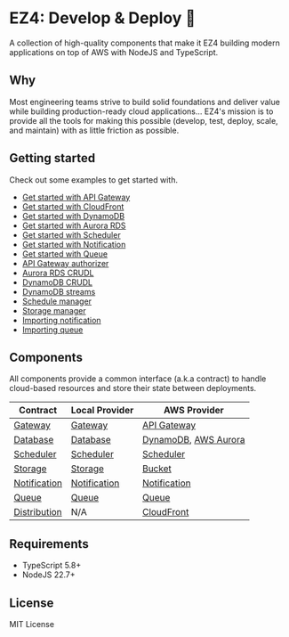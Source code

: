 # EZ4: Develop & Deploy 🚀

A collection of high-quality components that make it EZ4 building modern applications on top of AWS with NodeJS and TypeScript.

## Why

Most engineering teams strive to build solid foundations and deliver value while building production-ready cloud applications... EZ4's mission is to provide all the tools for making this possible (develop, test, deploy, scale, and maintain) with as little friction as possible.

## Getting started

Check out some examples to get started with.

- [Get started with API Gateway](./examples/hello-aws-gateway)
- [Get started with CloudFront](./examples/hello-aws-cloudfront)
- [Get started with DynamoDB](./examples/hello-aws-dynamodb)
- [Get started with Aurora RDS](./examples/hello-aws-aurora)
- [Get started with Scheduler](./examples/hello-aws-scheduler)
- [Get started with Notification](./examples/hello-aws-notification)
- [Get started with Queue](./examples/hello-aws-queue)
- [API Gateway authorizer](./examples/aws-gateway-authorizer)
- [Aurora RDS CRUDL](./examples/aws-aurora-crudl)
- [DynamoDB CRUDL](./examples/aws-dynamodb-crudl)
- [DynamoDB streams](./examples/aws-dynamodb-streams)
- [Schedule manager](./examples/aws-schedule-manager)
- [Storage manager](./examples/aws-storage-manager)
- [Importing notification](./examples/aws-import-notification)
- [Importing queue](./examples/aws-import-queue)

## Components

All components provide a common interface (a.k.a contract) to handle cloud-based resources and store their state between deployments.

| Contract                                 | Local Provider                                        | AWS Provider                                                                         |
| ---------------------------------------- | ----------------------------------------------------- | ------------------------------------------------------------------------------------ |
| [Gateway](./packages/gateway/)           | [Gateway](./providers/local/local-gateway/)           | [API Gateway](./providers/aws/aws-gateway/)                                          |
| [Database](./packages/database/)         | [Database](./providers/local/local-database/)         | [DynamoDB](./providers/aws/aws-dynamodb/), [AWS Aurora](./providers/aws/aws-aurora/) |
| [Scheduler](./packages/scheduler/)       | [Scheduler](./providers//local/local-scheduler/)      | [Scheduler](./providers/aws/aws-scheduler/)                                          |
| [Storage](./packages/storage/)           | [Storage](./providers/local/local-storage/)           | [Bucket](./providers/aws/aws-bucket/)                                                |
| [Notification](./packages/notification/) | [Notification](./providers/local/local-notification/) | [Notification](./providers/aws/aws-notification/)                                    |
| [Queue](./packages/queue/)               | [Queue](./providers/local/local-queue/)               | [Queue](./providers/aws/aws-queue/)                                                  |
| [Distribution](./packages/distribution/) | N/A                                                   | [CloudFront](./providers/aws/aws-cloudfront/)                                        |

## Requirements

- TypeScript 5.8+
- NodeJS 22.7+

## License

MIT License
